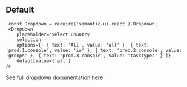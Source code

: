 ## Default

     const Dropdown = require('semantic-ui-react').Dropdown;
     <Dropdown
        placeholder='Select Country'
        selection
        options={[ { text: 'All', value: 'all' }, { text: 'prod.1.console', value: 'io' }, { text: 'prod.2.console', value: 'groups' }, { text: 'prod.3.console', value: 'tasktypes' } ]}
        defaultValue={'all'}
    />

See full dropdown documentation [here](http://react.semantic-ui.com/modules/dropdown)
